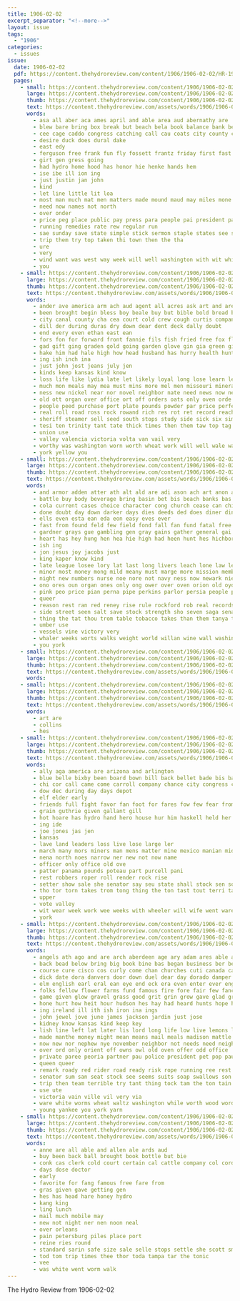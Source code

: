 ```yaml
---
title: 1906-02-02
excerpt_separator: "<!--more-->"
layout: issue
tags:
  - "1906"
categories:
  - issues
issue:
  date: 1906-02-02
  pdf: https://content.thehydroreview.com/content/1906/1906-02-02/HR-1906-02-02.pdf
  pages:
    - small: https://content.thehydroreview.com/content/1906/1906-02-02/small/HR-1906-02-02-01.jpg
      large: https://content.thehydroreview.com/content/1906/1906-02-02/large/HR-1906-02-02-01.jpg
      thumb: https://content.thehydroreview.com/content/1906/1906-02-02/thumbnails/HR-1906-02-02-01.jpg
      text: https://content.thehydroreview.com/assets/words/1906/1906-02-02/HR-1906-02-02-01.txt
      words:
        - asa all aber aca ames april and able area aud abernathy are
        - blew bare bring box break but beach bela book balance bank bessie boo boys
        - cee cage caddo congress catching call cau coats city county come con clara cold cases can corners count cost cashier
        - desire duck does dural dake
        - east edy
        - ferguson free frank fun fly fossett frantz friday first fast from few for full force
        - girt gen gress going
        - had hydro home hood has honor hie henke hands hem
        - ise ibe ill ion ing
        - just justin jan john
        - kind
        - let line little lit loa
        - most man much mat men matters made mound maud may miles mone many meals more myrtle must money morning
        - need now names not north
        - over onder
        - price peg place public pay press para people pai president paper
        - running remedies rate rew regular run
        - sae sunday save state simple stick sermon staple states see spero sey surplus sak sins suit square subject
        - trip them try top taken thi town then the tha
        - ure
        - very
        - wind want was west way week will well washington with wit while went worthy
        - you
    - small: https://content.thehydroreview.com/content/1906/1906-02-02/small/HR-1906-02-02-02.jpg
      large: https://content.thehydroreview.com/content/1906/1906-02-02/large/HR-1906-02-02-02.jpg
      thumb: https://content.thehydroreview.com/content/1906/1906-02-02/thumbnails/HR-1906-02-02-02.jpg
      text: https://content.thehydroreview.com/assets/words/1906/1906-02-02/HR-1906-02-02-02.txt
      words:
        - ander ave america arm ach aud agent all acres ask art and arent ada aro ary arkansas angers ath aug are ates
        - been brought begin bless boy beale buy but bible bold bread bales band bros bis beal below best bowels back beans bradford brown bills better both bureau bas bands
        - city canal county cha cea court cold crew cough curtis company cons coder cost courts con cream cape choi cotton canes can convey cliff castoria candi citizen class child cure conte
        - dill der during duras dry down dear dent deck dally doubt
        - end every even ethan east ean
        - fors fon for forward front fannie fils fish fried free fox flake furnish first far fore fran fae from face fog freedom
        - gad gift ging graden gold going garden glove gin gia green given
        - hake him had hale high how head husband has hurry health hunts hence hundred her house hada hero hes hard
        - ing ish inch ina
        - just john jost jeans july jen
        - kinds keep kansas kind know
        - loss life like lydia late let likely loyal long lose learn letter large look lan league light lynn little lung last
        - much mon meals may mea must mins more mel men missouri mineral million miles man money mention mass made many melon
        - ness new nickel near nor novel neighbor nate need news now never not nine
        - old ott organ over office ort off orders oats only oven orde
        - people peed purchase port plate pounds powder par price perfect plasters persons phy perkins present proven precious pil power place patches pinkham pork public pany pen
        - real roll road ross rock rowand rich res rot ret record reach roads read rest rolling reading ready ray rockefeller rocks rate
        - sheriff steamer sell seed south stops study side sick six simile school shakespeare show sat stuff sap shore sea see storm schools stick senator san sup save sweet saya sleep ship sting seme shor siva seeds sermon starch states sour soul such springs simmons street she
        - tesi ten trinity tant tate thick times then them taw top tag than the tell tee try tall thor ting too tron ton thi toa talent
        - union use
        - valley valencia victoria volta van vail very
        - worthy was washington worn worth wheat work will well wale way walker western war with world went while
        - york yellow you
    - small: https://content.thehydroreview.com/content/1906/1906-02-02/small/HR-1906-02-02-03.jpg
      large: https://content.thehydroreview.com/content/1906/1906-02-02/large/HR-1906-02-02-03.jpg
      thumb: https://content.thehydroreview.com/content/1906/1906-02-02/thumbnails/HR-1906-02-02-03.jpg
      text: https://content.thehydroreview.com/assets/words/1906/1906-02-02/HR-1906-02-02-03.txt
      words:
        - and armor adden atter ath alt ald are adi ason ach art anon ama ain aud allo all
        - battle buy body beverage bring basin bet bis beach banks bas black bose best bean brook bright boy bread back broker box business bonds battles bowels blood better but brings barren been
        - cola current cases choice character cong church cease can child care comfort cura comes che courage cant cee cure cover candle cotes charm cece certain con case cal carry coffee chronic chair congress crier credit city college cast
        - done doubt day down darker days dies deeds ded does diner dinner
        - ells even esta ean eda eon easy eves ever
        - fast from found feld few field fond fall fan fund fatal free faith fought felt first forward far fore foo farm for
        - gardner grays gue gambling gen gray gains gather general gai
        - heart has hey hung hen hea hie high had heen hunt hes hichborn haw harper hurts hore hus him home han hoe hunger hood hoes holder
        - ish ing
        - jon jesus joy jacobs just
        - king kaper know kind
        - late league losee lory lat last long livers leach lone law lesson lead leute leas liberal lal love laws lonesome like living
        - minor most money mong mild meany must marge more mission members mature men mon man marshall mace morey mathas mil mess michalek mage meme mis moral mas much matter made
        - night new numbers nurse noe nore not navy ness now newark nied nat never need
        - ono ores oun organ ones only ong ower over oven orion old oyoung ora
        - pink peo price pian perna pipe perkins parlor persia people power plant pretty place powder pitcher part panic powers powe pew powders pain pata precious
        - queer
        - reason rest ran red reney rise rule rockford rob real records run rochelle
        - side street seen salt save stock strength sho seven saga senator seat safe such supp standing steady soon stocks she seats saget severs soca soc sea story say stom short sek soul son sos selling sell stout sand see sion salts show sons starch subject shock said
        - thing the tat thou trom table tobacco takes than them tanya toe till tho too then twist thi tea tory tor ten tee treat trad thea taken take tas
        - umber use
        - vessels vine victory very
        - whaler weeks worts walks weight world willan wine wall washington wick williams went worlds walsh word wild week water words will was wide wil weed way well want weak with wonder
        - you york
    - small: https://content.thehydroreview.com/content/1906/1906-02-02/small/HR-1906-02-02-04.jpg
      large: https://content.thehydroreview.com/content/1906/1906-02-02/large/HR-1906-02-02-04.jpg
      thumb: https://content.thehydroreview.com/content/1906/1906-02-02/thumbnails/HR-1906-02-02-04.jpg
      text: https://content.thehydroreview.com/assets/words/1906/1906-02-02/HR-1906-02-02-04.txt
      words:
    - small: https://content.thehydroreview.com/content/1906/1906-02-02/small/HR-1906-02-02-05.jpg
      large: https://content.thehydroreview.com/content/1906/1906-02-02/large/HR-1906-02-02-05.jpg
      thumb: https://content.thehydroreview.com/content/1906/1906-02-02/thumbnails/HR-1906-02-02-05.jpg
      text: https://content.thehydroreview.com/assets/words/1906/1906-02-02/HR-1906-02-02-05.txt
      words:
        - art are
        - collins
        - hes
    - small: https://content.thehydroreview.com/content/1906/1906-02-02/small/HR-1906-02-02-06.jpg
      large: https://content.thehydroreview.com/content/1906/1906-02-02/large/HR-1906-02-02-06.jpg
      thumb: https://content.thehydroreview.com/content/1906/1906-02-02/thumbnails/HR-1906-02-02-06.jpg
      text: https://content.thehydroreview.com/assets/words/1906/1906-02-02/HR-1906-02-02-06.txt
      words:
        - ally aga america are arizona and arlington
        - blue belle bixby been board bown bill back bellet bade bis ball but burton big
        - chi cor call came come carroll company chance city congress chelsea
        - dow dec during day days depot
        - elf elder early
        - friends full fight favor fan foot for fares fow few fear from farewell
        - grain guthrie given gallant gill
        - hot hoare has hydro hand hero house hur him haskell held her hamilton
        - ing ide
        - joe jones jas jen
        - kansas
        - lave land leaders loss live lose large ler
        - march many mors miners man mens matter mine mexico manian midland must manke maxwell mew made
        - nena north noes narrow ner new not now name
        - officer only office old ove
        - patter panama pounds poteau part purcell pani
        - rest robbers roper roll render rock rise
        - setter show sale she senator say seu state shall stock sen sou shawnee shows senat severe strength sions standing special son segur stand see
        - tho tor torn takes trom tong thing the ton tast tout terri tate thier town test
        - upper
        - vote valley
        - wit wear week work wee weeks with wheeler will wife went ware washington working way was win
        - york
    - small: https://content.thehydroreview.com/content/1906/1906-02-02/small/HR-1906-02-02-07.jpg
      large: https://content.thehydroreview.com/content/1906/1906-02-02/large/HR-1906-02-02-07.jpg
      thumb: https://content.thehydroreview.com/content/1906/1906-02-02/thumbnails/HR-1906-02-02-07.jpg
      text: https://content.thehydroreview.com/assets/words/1906/1906-02-02/HR-1906-02-02-07.txt
      words:
        - angels ath ago and are arch aberdeen age ary adam ares able arrow ach all amell ald anthony
        - back bead below bring big book bine bas began business ber been bear bree birth buffalo briton bah ball brought brim burden bin baron break bosh bob blood bound bis brave bare broad bravo better belle boy binder box begin band board buy but bend bogs battle bout best books
        - course cure cisco cos curly come chan churches cuti canada carpenter certain companion clear cast crosse col champagne cura chin crea county chap china cool call case chase cold chango city chancellor con change company comfort care chair creek chance counsel carlos champion contes colonel can cham chum
        - dick date dora danvers door down duel dear day dorado damper dor done dance ded does during days doing daisy deen dog
        - elm english earl eral ean eye end eck era even enter ever england every
        - folks fellow flower farms fund famous fire fore fair few fancy full fond free france fitzsimmons for fran feck foster felt fallen far from face figures favor fingers francis fight flowers fun friends fever
        - game given glow gravel grass good grit grin grow gave glad grand gold goes greedy going globe
        - hone hurt how heit hour hudson hes hay had heard hunts hope herd her hard head hue heaven hands heart home hag harvest henry hug harlan him howland halls ham herald health homestead half hed house has hol
        - ing ireland ill ith ish iron ina ings
        - john jewel jove june james jackson jardin just jose
        - kidney know kansas kind keep key
        - lish line left lat later lis lord long life low live lemons loving lady lone liner little lock lett longer late law liberal lewis learned lopez love lands last large look like lover light let
        - made manthe money might mean means mail meals madison mattle million milburn mexico much mexican miss most mutters mighty many mine more must minne may mich mans mont min missouri matters morn middle man men
        - now new nor nephew nye november neighbor not needs need neighbors never notice northern nails nose name
        - over ord only orient off owns owl old oven offer odd office
        - private paree peoria partner pau police president pet pop pauline pace polk poor place pounds player people petite price present poker point paper past powers promise public park per pilla
        - queen queer
        - remark roady red rider road ready risk rope running ree rest rook roar rover read room rom reason rem ran race run remedies rosy richard robbe rich river rode rather row
        - senator sum san seat stock see seems suits soap swallows son sho shall seeds saw sake shown small street side school sale self smile seek sheriff such sion soul she save stone sult still stein secora stand sleep starch soule ship sal slight sen seed sulzer soon spaniel stones stow silver speak study service sat second suite send shakes story senor sell sherlock seen start strength spring say sees student short safe souri
        - trip then team terrible try tant thing tock tam the ton tain thor too turns takes them track texas times tor tra ture taken tue than touch tho tall tool train tell toward ten
        - use ute
        - victoria vain ville vil very via
        - ware white worms wheat waltz washington while worth wood word with weed willing water working winning work want wayne was ways western worthy write wonder window wash why world weight well way won will
        - young yankee you york yarn
    - small: https://content.thehydroreview.com/content/1906/1906-02-02/small/HR-1906-02-02-08.jpg
      large: https://content.thehydroreview.com/content/1906/1906-02-02/large/HR-1906-02-02-08.jpg
      thumb: https://content.thehydroreview.com/content/1906/1906-02-02/thumbnails/HR-1906-02-02-08.jpg
      text: https://content.thehydroreview.com/assets/words/1906/1906-02-02/HR-1906-02-02-08.txt
      words:
        - anne are all able and allen ale ards aud
        - buy been back ball brought book bottle but bie
        - conk cas clerk cold court certain cal cattle company col corder
        - days dose doctor
        - early
        - favorite for fang famous free fare from
        - gras given gave getting gen
        - hes has head hare honey hydro
        - kang king
        - ling lunch
        - mail much mobile may
        - new not night ner nen noon neal
        - over orleans
        - pain petersburg piles place port
        - reine ries round
        - standard sarin safe size sale selle stops settle she scott small six said
        - tod tom trip times thee thor toda tampa tar the tonic
        - vee
        - was white went worm walk
---
```


The Hydro Review from 1906-02-02

<!--more-->

